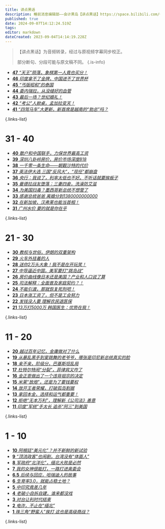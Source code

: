 ```yaml
---
title: 讲点黑话
description: 睡前消息编辑部——会计黑岛【讲点黑话】https://space.bilibili.com/64219557
published: true
date: 2024-09-07T14:12:24.519Z
tags: 
editor: markdown
dateCreated: 2023-09-04T14:14:19.228Z
---
```


> 【讲点黑话】为音频转录，经过与原视频字幕同步校正。
> 
> 部分断句、分段可能与原文稿不同。
{.is-info}

<!--

# 91 - 100

- [**96** **](./commercial/96.md)
- [**95** **](./commercial/95.md)
- [**94** **](./commercial/94.md)
- [**93** **](./commercial/93.md)
- [**92** **](./commercial/92.md)
- [**91** **](./commercial/91.md)

{.links-list}

# 81 - 90

- [**90** **](./commercial/90.md)
- [**89** **](./commercial/89.md)
- [**88** **](./commercial/88.md)
- [**84** **](./commercial/87.md)
- [**86** **](./commercial/86.md)
- [**85** **](./commercial/85.md)
- [**84** **](./commercial/84.md)
- [**83** **](./commercial/83.md)
- [**82** **](./commercial/82.md)
- [**81** **](./commercial/81.md)

{.links-list}

# 71 - 80

- [**80** **](./commercial/80.md)
- [**79** **](./commercial/79.md)
- [**78** **](./commercial/78.md)
- [**77** **](./commercial/77.md)
- [**76** **](./commercial/76.md)
- [**75** **](./commercial/75.md)
- [**74** **](./commercial/74.md)
- [**73** **](./commercial/73.md)
- [**72** **](./commercial/72.md)
- [**71** **](./commercial/71.md)

{.links-list}

# 61 - 70

- [**70** **](./commercial/70.md)
- [**69** **](./commercial/69.md)
- [**68** **](./commercial/68.md)
- [**67** **](./commercial/67.md)
- [**66** **](./commercial/66.md)
- [**65** **](./commercial/65.md)
- [**64** **](./commercial/64.md)
- [**63** **](./commercial/63.md)
- [**62** **](./commercial/62.md)
- [**61** **](./commercial/61.md)

{.links-list}

# 51 - 60

- [**60** **](./commercial/60.md)
- [**59** **](./commercial/59.md)
- [**58** **](./commercial/58.md)
- [**57** **](./commercial/57.md)
- [**56** **](./commercial/56.md)
- [**55** **](./commercial/55.md)
- [**54** **](./commercial/54.md)
- [**53** **](./commercial/53.md)
- [**52** **](./commercial/52.md)
- [**51** **](./commercial/51.md)

{.links-list}

# 41 - 50

- [**50** **](./commercial/50.md)
- [**49** **](./commercial/49.md)
- [**48** **](./commercial/48.md)-->
- [**47** *“天王”陨落，象棋第一人竟也买分！*](./commercial/47.md)
- [**46** *印度拿不了金牌，中国进不了世界杯*](./commercial/46.md)
- [**45** *“丐版昭和”的泰国*](./commercial/45.md)
- [**44** *委内瑞拉，从没缝好的血管*](./commercial/44.md)
- [**43** *最后一场？世纪婚礼！*](./commercial/43.md)
- [**42** *“考公”人掀桌，孟加拉变天！*](./commercial/42.md)
- [**41** *“四驾马车”大更新，新首席是越南的“勃总”吗？*](./commercial/41.md)

{.links-list}

# 31 - 40

- [**40** *散户和中国联手，力保世界最高工资*](./commercial/40.md)
- [**39** *深圳八卦岭房价，房价市场深度818*](./commercial/39.md)
- [**38** *一千零一条生命——朝觐沙特的代价*](./commercial/38.md)
- [**37** *英法伊大选 三国“反风大”，“现任”都崩盘*](./commercial/37.md)
- [**36** *央行：我说了，利率太低也不好。不听话就要挨板子*](./commercial/36.md)
- [**35** *曼德拉战友堕落：三妻四妾，洗澡防艾滋*](./commercial/35.md)
- [**34** *为美国扫毒？墨西哥新总统不想管了*](./commercial/34.md)
- [**33** *感谢总统爸爸 离婚分到1380000000000*](./commercial/33.md)
- [**32** *在新加坡，汉弗莱也能当首相！*](./commercial/32.md)
- [**31** *广州水价 要的就是你在乎*](./commercial/31.md)

{.links-list}
# 21 - 30

- [**30** *教权与世俗，伊朗的双重架构*](./commercial/30.md)
- [**29** *火车外挂着的人*](./commercial/29.md)
- [**28** *送你2万头大象！我不是在开玩笑！*](./commercial/28.md)
- [**27** *中导逼近中国，美军要打“跳岛战”*](./commercial/27.md)
- [**26** *房价曲线像日本还是美国？产业和人口说了算*](./commercial/26.md)
- [**25** *司法解释：全面普及家庭契约？！*](./commercial/25.md)
- [**24** *不能引渡，那就恢复死刑吧！*](./commercial/24.md)
- [**23** *日本涨工资了，但不是工会努力*](./commercial/23.md)
- [**22** *发钱没人要 理解农民退医保*](./commercial/22.md)
- [**21** *13万打5000万 韩国医生：优势在我！*](./commercial/21.md)

{.links-list}

# 11 - 20

- [**20** *越过百年记忆，金庸做对了什么*](./commercial/20.md)
- [**19** *从暴乱黑手到爱跳舞的老爷爷，哪张是印尼新总统真实的脸*](./commercial/19.md)
- [**18** *亲不亲，阶级分，巴基斯坦乱局*](./commercial/18.md)
- [**17** *杜特尔特闹“分裂”，菲律宾又咋了*](./commercial/17.md)
- [**16** *金正恩做出了一个违背祖宗的决定*](./commercial/16.md)
- [**15** *米莱“放炮”，还是为了要钱要权*](./commercial/15.md)
- [**14** *放开王者荣耀，打破孤岛割据*](./commercial/14.md)
- [**13** *拿回本金，选择和运气都重要！*](./commercial/13.md)
- [**12** *拒绝“无本万利”，理解新《公司法》善意*](./commercial/12.md)
- [**11** *印度“军统”手太长 追杀“阿三”到美国*](./commercial/11.md)

{.links-list}

# 1 - 10

- [**10** *阿根廷“美元化”？并不新鲜的新试验*](./commercial/10.md)
- [**9** *“顶流政客”也闹剧，台湾没有“体面人”*](./commercial/9.md)
- [**8** *军政府“北洋化”，缅北大败是必然*](./commercial/8.md)
- [**7** *我的女神很能打，一路打进奥委会*](./commercial/7.md)
- [**6.5** *后续与回应，哈瑞迪人的故事*](./commercial/6-1.md)
- [**6** *生育率3.0，就能占稳土地？*](./commercial/6.md)
- [**5** *中印究竟差几年*](./commercial/5.md)
- [**4** *老破小自拆自建，谁来都没戏*](./commercial/4.md)
- [**3** *对台让利时代结束*](./commercial/3.md)
- [**2** *电诈，不止在“缅北”*](./commercial/2.md)
- [**1** *珠三角“野蛮人”挨打 这也是高级商战？*](./commercial/1.md)

{.links-list}